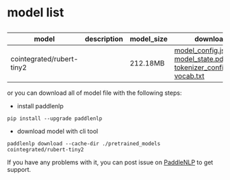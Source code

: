 #  model list

##  

| model  | description | model_size  | download         |
| --- | --- | --- | --- |
|cointegrated/rubert-tiny2|  | 212.18MB | [model_config.json](https://bj.bcebos.com/paddlenlp/models/community/cointegrated/rubert-tiny2/model_config.json)<br>[model_state.pdparams](https://bj.bcebos.com/paddlenlp/models/community/cointegrated/rubert-tiny2/model_state.pdparams)<br>[tokenizer_config.json](https://bj.bcebos.com/paddlenlp/models/community/cointegrated/rubert-tiny2/tokenizer_config.json)<br>[vocab.txt](https://bj.bcebos.com/paddlenlp/models/community/cointegrated/rubert-tiny2/vocab.txt) |

or you can download all of model file with the following steps:

* install paddlenlp

```shell
pip install --upgrade paddlenlp
```

* download model with cli tool

```shell
paddlenlp download --cache-dir ./pretrained_models cointegrated/rubert-tiny2
```

If you have any problems with it, you can post issue on [PaddleNLP](https://github.com/PaddlePaddle/PaddleNLP) to get support.
